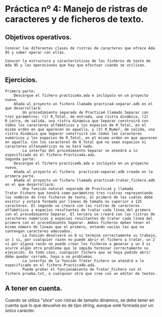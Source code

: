 # Práctica nº 4: Manejo de ristras de caracteres y de ficheros de texto.

## Objetivos operativos.

    Conocer las diferentes clases de ristras de caracteres que ofrece Ada 95 y saber operar con ellas. 

    Conocer la estructura y características de los ficheros de texto de Ada 95 y las operaciones que hay que efectuar cuando se utilizan.

## Ejercicios.

    Primera parte:
        Descargue el fichero practica4a.ada e inclúyalo en un proyecto nuevo.
        Añada al proyecto un fichero llamado practica4-separar.adb en el que desarrollará:
            Un procedimiento separado de Practica4 llamado Separar con tres parámetros: (1) R_Total, de entrada, una ristra dinámica, (2) R_Letra, de salida, una ristra dinámica que Separar construirá con todos los caracteres alfabéticos y los espacios de R_Total, en el mismo orden en que aparecen en aquella, y (3) R_Numer, de salida, una ristra dinámica que Separar construirá con todos los caracteres numéricos y los espacios de R_Total, en el mismo orden en que aparecen en aquella. Con los caracteres de R_Total que no sean espacios ni caracteres alfanuméricos no se hará nada.
            La interfaz del procedimiento Separar se atendrá a lo especificado en el fichero Practica4a.ada. 
    Segunda parte:
        Descargue el fichero practica4b.ada e inclúyalo en un proyecto nuevo.
        Añada al proyecto el fichero  practica4-separar.adb creado en la primera parte.
        Añada al proyecto un fichero llamado practica4-tratar_fichero.adb en el que desarrollará:
            Una función natural separada de Practica4 y llamada Tratar_Fichero que tendrá como parámetros tres ristras representando los nombres de tres ficheros de texto, el primero de los cuáles debe existir y estará formado por líneas de tamaño no superior a 125 caracteres. El segundo se creará con las ristras de caracteres alfabéticos y espacios resultantes de tratar cada línea del primero con el procedimiento Separar. El tercero se creará con las ristras de caracteres numéricos y espacios resultantes de tratar cada línea del primero con el procedimiento Separar. Ambos ficheros deben tener el mismo número de líneas que el primero, estando vacías las que no contengan caracteres adecuados.
            La función devolverá un 0 si termina correctamente su trabajo, un 1 si, por cualquier razón no puede abrir el fichero a tratar, un 2 si por alguna razón no puede crear los ficheros a generar y un 3 si ocurre algún otro problema que le impida terminar correctamente su ejecución. En todo caso, cualquier fichero que se haya podido abrir debe quedar cerrado, haya o no problemas.
            La interfaz de la función Tratar_Fichero se atendrá a lo especificado en el fichero Practica4b.ada.
            Puede probar el funcionamiento de Tratar_Fichero con el fichero prueba.txt, o cualquier otro que cree con un editor de textos.
## A tener en cuenta.

Cuando se utiliza "slice" con ristras de tamaño dinámico,  se debe tener en cuenta que lo que devuelve es de tipo string, aunque esté formada por un único carácter.
